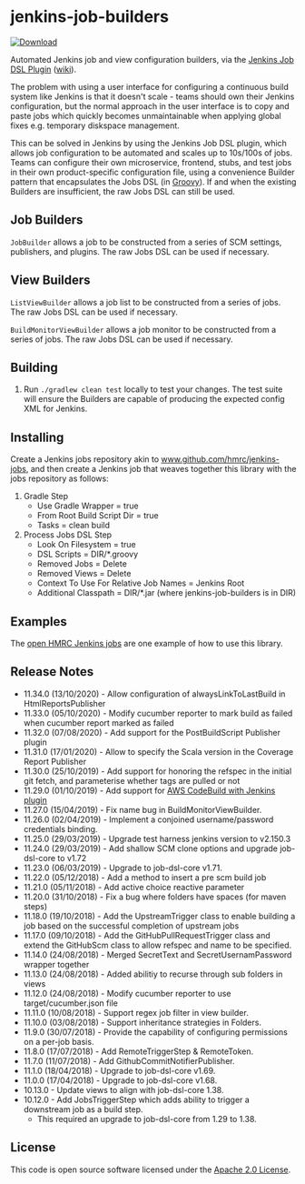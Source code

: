 # jenkins-job-builders
[ ![Download](https://api.bintray.com/packages/hmrc/releases/jenkins-job-builders/images/download.svg) ](https://bintray.com/hmrc/releases/jenkins-job-builders/_latestVersion)

Automated Jenkins job and view configuration builders, via the [Jenkins Job DSL Plugin](https://github.com/jenkinsci/job-dsl-plugin) ([wiki](https://github.com/jenkinsci/job-dsl-plugin/wiki)).

The problem with using a user interface for configuring a continuous build system like Jenkins is that it doesn't scale - teams should own their Jenkins configuration, but the normal approach in the user interface is to copy and paste jobs which quickly becomes unmaintainable when applying global fixes e.g. temporary diskspace management.

This can be solved in Jenkins by using the Jenkins Job DSL plugin, which allows job configuration to be automated and scales up to 10s/100s of jobs. Teams can configure their own microservice, frontend, stubs, and test jobs in their own product-specific configuration file, using a convenience Builder pattern that encapsulates the Jobs DSL (in [Groovy](http://groovy-lang.org/)). If and when the existing Builders are insufficient, the raw Jobs DSL can still be used.

## Job Builders

`JobBuilder` allows a job to be constructed from a series of SCM settings, publishers, and plugins. The raw Jobs DSL can be used if necessary.

## View Builders

`ListViewBuilder` allows a job list to be constructed from a series of jobs. The raw Jobs DSL can be used if necessary.

`BuildMonitorViewBuilder` allows a job monitor to be constructed from a series of jobs. The raw Jobs DSL can be used if necessary.

## Building

1. Run `./gradlew clean test` locally to test your changes. The test suite will ensure the Builders are capable of producing the expected config XML for Jenkins.

## Installing

Create a Jenkins jobs repository akin to www.github.com/hmrc/jenkins-jobs, and then create a Jenkins job that weaves together this library with the jobs repository as follows:

1. Gradle Step
    * Use Gradle Wrapper = true
    * From Root Build Script Dir = true
    * Tasks = clean build
2. Process Jobs DSL Step
    * Look On Filesystem = true
    * DSL Scripts = DIR/*.groovy
    * Removed Jobs = Delete
    * Removed Views = Delete
    * Context To Use For Relative Job Names = Jenkins Root
    * Additional Classpath = DIR/*.jar (where jenkins-job-builders is in DIR)

## Examples

The [open HMRC Jenkins jobs](https://github.com/hmrc/jenkins-jobs) are one example of how to use this library.

## Release Notes

* 11.34.0 (13/10/2020) - Allow configuration of alwaysLinkToLastBuild in HtmlReportsPublisher
* 11.33.0 (05/10/2020) - Modify cucumber reporter to mark build as failed when cucumber report marked as failed
* 11.32.0 (07/08/2020) - Add support for the PostBuildScript Publisher plugin
* 11.31.0 (17/01/2020) - Allow to specify the Scala version in the Coverage Report Publisher
* 11.30.0 (25/10/2019) - Add support for honoring the refspec in the initial git fetch, and parameterise whether tags are pulled or not 
* 11.29.0 (01/10/2019) - Add support for [AWS CodeBuild with Jenkins plugin](https://wiki.jenkins.io/display/JENKINS/AWS+CodeBuild+Plugin)
* 11.27.0 (15/04/2019) - Fix name bug in BuildMonitorViewBuilder.
* 11.26.0 (02/04/2019) - Implement a conjoined username/password credentials binding.
* 11.25.0 (29/03/2019) - Upgrade test harness jenkins version to v2.150.3
* 11.24.0 (29/03/2019) - Add shallow SCM clone options and upgrade job-dsl-core to v1.72
* 11.23.0 (06/03/2019) - Upgrade to job-dsl-core v1.71.
* 11.22.0 (05/12/2018) - Add a method to insert a pre scm build job
* 11.21.0 (05/11/2018) - Add active choice reactive parameter
* 11.20.0 (31/10/2018) - Fix a bug where folders have spaces (for maven steps)
* 11.18.0 (19/10/2018) - Add the UpstreamTrigger class to enable building a job based on the successful completion of upstream jobs
* 11.17.0 (09/10/2018) - Add the GitHubPullRequestTrigger class and extend the GitHubScm class to allow refspec and name to be specified.
* 11.14.0 (24/08/2018) - Merged SecretText and SecretUsernamPassword wrapper together
* 11.13.0 (24/08/2018) - Added abilitiy to recurse through sub folders in views
* 11.12.0 (24/08/2018) - Modify cucumber reporter to use target/cucumber.json file
* 11.11.0 (10/08/2018) - Support regex job filter in view builder.
* 11.10.0 (03/08/2018) - Support inheritance strategies in Folders.
* 11.9.0 (30/07/2018) - Provide the capability of configuring permissions on a per-job basis.
* 11.8.0 (17/07/2018) - Add RemoteTriggerStep & RemoteToken.
* 11.7.0 (11/07/2018) - Add GithubCommitNotifierPublisher.
* 11.1.0 (18/04/2018) - Upgrade to job-dsl-core v1.69.
* 11.0.0 (17/04/2018) - Upgrade to job-dsl-core v1.68.
* 10.13.0 - Update views to align with job-dsl-core 1.38.
* 10.12.0 - Add JobsTriggerStep which adds ability to trigger a downstream job as a build step.
    * This required an upgrade to job-dsl-core from 1.29 to 1.38.

## License

This code is open source software licensed under the [Apache 2.0 License]("http://www.apache.org/licenses/LICENSE-2.0.html").
